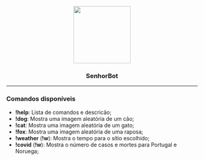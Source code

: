 <p align="center">
<img src="https://user-images.githubusercontent.com/924985/105595226-aaad6c80-5d93-11eb-87cb-37bfc6c9f7a4.jpg" width="150px">
</p>

<h3 align="center">SenhorBot</h3>

---

### Comandos disponíveis

- **!help**: Lista de comandos e descricão;
- **!dog**: Mostra uma imagem aleatória de um cão;
- **!cat**: Mostra uma imagem aleatória de um gato;
- **!fox**: Mostra uma imagem aleatória de uma raposa;
- **!weather** (**!w**): Mostra o tempo para o sítio escolhido;
- **!covid** (**!w**): Mostra o número de casos e mortes para Portugal e Noruega;
